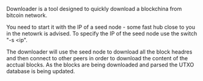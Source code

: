 Downloader is a tool designed to quickly download a blockchina from bitcoin network.

You need to start it with the IP of a seed node - some fast hub close to you in the
netowrk is advised. To specify the IP of the seed node use the switch "-s <ip".

The downloader will use the seed node to download all the block headres and then
connect to other peers in order to download the content of the acctual blocks.
As the blocks are being downloaded and parsed the UTXO database is being updated.